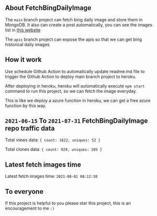 ## About FetchBingDailyImage

The `main` branch project can fetch bing daily image and store them in MongoDB.
It also can create a post automatically, you can see the images list in [this website](https://oursalbum.netlify.app)

The `apis` branch project can expose the apis so that we can get bing historical daily images.

## How it work

Use schedule Github Action to automatically update readme.md file to trigger the Github Action to deploy main branch project to heroku.

After deploying in heroku, heroku will automatically execute `npm start` command to run this project, so we can fetch the image everyday.

This is like we deploy a azure function in heroku, we can get a free azure function by this way.

## `2021-06-15` To `2021-07-31` FetchBingDailyImage repo traffic data

Total views data: `{ count: 1622, uniques: 52 }`

Total clones data: `{ count: 929, uniques: 205 }`

## Latest fetch images time

Latest fetch images time: `2021-08-01 08:12:30`

## To everyone

If this project is helpful to you please star this project, this is an encouragement to me `:)`



